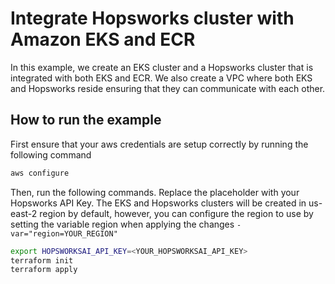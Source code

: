 # Integrate Hopsworks cluster with Amazon EKS and ECR

In this example, we create an EKS cluster and a Hopsworks cluster that is integrated with both EKS and ECR. We also create a VPC where both EKS and Hopsworks reside ensuring that they can communicate with each other.

## How to run the example 
First ensure that your aws credentials are setup correctly by running the following command 

```bash
aws configure 
```

Then, run the following commands. Replace the placeholder with your Hopsworks API Key. The EKS and Hopsworks clusters will be created in us-east-2 region by default, however, you can configure the region to use by setting the variable region when applying the changes `-var="region=YOUR_REGION"`

```bash
export HOPSWORKSAI_API_KEY=<YOUR_HOPSWORKSAI_API_KEY>
terraform init
terraform apply
```

